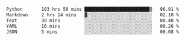 <!--START_SECTION:waka-->

```txt
Python       103 hrs 50 mins ████████████████████████▒   96.91 %
Markdown     2 hrs 14 mins   ▓░░░░░░░░░░░░░░░░░░░░░░░░   02.10 %
Text         30 mins         ░░░░░░░░░░░░░░░░░░░░░░░░░   00.48 %
YAML         16 mins         ░░░░░░░░░░░░░░░░░░░░░░░░░   00.26 %
JSON         5 mins          ░░░░░░░░░░░░░░░░░░░░░░░░░   00.08 %
```

<!--END_SECTION:waka-->
